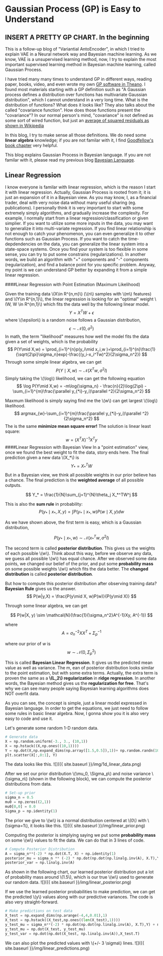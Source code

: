 Gaussian Process (GP) is Easy to Understand
==================================
INSERT A PRETTY GP CHART.
In the beginning 
----
This is a follow-up blog of "Variantial AntoEncoder", in which I tried to explain VAE in a Neural network way and Bayesian machine learning. As we know, VAE is a unsupervised learning method, now, I try to explain the most important supervised learning method in Bayesian machine learning, called Gaussian Process. 

I have tried many many times to understand GP in different ways, reading paper, books, video, and even wrote my own [GP software in Theano](https://github.com/shenxudeu/gp_theano). I found most materials starting with a GP definition such as "A Gaussian process defines a distribution over functions has multivariate Gaussian distribution", which I cannot understand in a very long time. What is the distribution of functions? What does it looks like? They also talks about the called "covariance function". How does those functions present the "covariance"? In our normal person's mind, "covariance" is not defined as some sort of wired function, but just an [average of squared residuals as shown in Wikipedia](https://en.wikipedia.org/wiki/Variance)

In this blog, I try to make sense all those definitions. We do need some __linear algebra__ knowledge; if you are not familar with it, I find [Goodfellow's book chapter](http://www.deeplearningbook.org/contents/linear_algebra.html) very helpful.

This blog explains Gaussian Process in Bayesian language. If you are not familar with it, please read my previous blog [Bayesian Language](http://shenxudeu.github.io/2016/12/05/bayes-language/). 


Linear Regression
-----
I know everyone is familar with linear regression, which is the reason I start it with linear regression. Actually, Gaussian Process is rooted from it; it is just an expansion of it in a Bayesian view. As you may know, I, as a financial trader, deal with very noise data without many useful sharing (eg. publications). I personally think it is very important to start with some extremely simply algorithms, and gradually increase the complexity. For example, I normally start from a linear regression/classification or given simplier. If you want to utilize some more inputs in the data, you may want to generalize it into multi-variate regression. If you find linear relationship is not enough to catch your phenomenon, you can even generalize it to other functions such as Gaussian Process. If you want to catch the time-depdendencies on the data, you can generalize the linear system into a state-space systems. Once you find your system is too flexible in some sense, you can try to put some constrains (regularizations). In another words, we build an algorithm with "+" components and "-" components (regularization), and find a balance point for you specific problem. Anyway, my point is we can understand GP better by expanding it from a simple linear regression.

####Linear Regression with Point Estimation (Maximum Likelihood)

Given the training data \\(X\in R^{n,m}\\) (\\(n\\) samples with \\(m\\) features) and \\(Y\in R^{n,1}\\), the linear regression is looking for an "optimal" weight \\(W, W \in R^{m,1}\\) which fits the data well by the following linear model.
$$
Y = X^TW + \epsilon 
$$
where \\(\epsilon\\) is a random noise follows a Gaussian distribution,
$$
\epsilon \sim \mathcal{N}(0,\sigma^2)
$$
In math, the term "likelihood" measures how well the model fits the data given a set of weights, which is the probability
$$
P(Y\mid X,w) = \prod_{i=1}^{n}p(y_i\mid x_i,w  )=\prod_{i=1}^{n}\frac{1}{\sqrt{2\pi}\sigma_n}exp(-\frac{(y_i-x_i^Tw)^2}{2\sigma_n^2})
$$
Through some simple linear algebra, we can get
$$
P(Y\mid X,w) \sim \mathcal{N}(X^Tw, \sigma^2I)
$$
Simply taking the \\(\log\\) likelihood, we can get the following equation
$$
\log P(Y\mid X,w) = -m\log{\sigma_n} - \frac{n}{2}\log(2\pi) - \sum_{i=1}^{m}\frac{\parallel y_{*i}-y_i)\parallel ^2}{2\sigma_n^2}
$$ 

Maxmum likelihood is simply saying find me the \\(w\\) can get largest \\(\log\\) likelihood.
$$
argmax_{w}-\sum_{i=1}^{m}\frac{\parallel y_{*i}-y_i)\parallel ^2}{2\sigma_n^2}
$$
The is the same __minimize mean square error!__ The solution is linear least square:
$$
w = (X^TX)^{-1}X^Ty
$$ 
####Linear Regression with Bayesian View
In a "point estimation" view, once we found the best weight to fit the data, story ends here. The final prediction given a new data \\(X_*\\) is 
$$
Y_*=X_*^TW
$$
But in a Bayesian view, we think all possible weights in our prior believe has a chance. The final prediction is the __weighted average__ of all possible outputs.

$$
Y_* = \frac{1}{N}\sum_{j=1}^{N}\theta_j X_*^TW^j
$$

This is also the __sum rule__ in probability:
$$
P(y_*\mid x_*, X, y) = \int P(y_*\mid x_*, w)P(w \mid X, y) dw 
$$

As we have shown above, the first term is easy, which is a Gaussian distribution,

$$
P(y_*\mid x_*,w) \sim \mathcal{N}(x_*^Tw, \sigma^2I)
$$

The second term is called __posterior distribution__. This gives us the weights of each possible \\(w\\). Think about this way, before we observe any data, we guess all possible \\(w\\) has equal chance. After we observed some data points, we changed our belief of the prior, and put some __probability mass__ on some possible weights \\(w\\) which fits the data better. The __changed distribution__ is called __posterior distribution__.

But how to compute this posterior distribution after observing training data? __Bayesian Rule__ gives us the answer.
$$
P(w|y,X) = \frac{P(y\mid X, w)P(w)}{P(y\mid X)}
$$

Through some linear algebra, we can get

$$
P(w|X, y) \sim \mathcal{N}(\frac{1}{\sigma_n^2}A^{-1}Xy, A^{-1})
$$

where 
$$
A=\sigma_n^{-2}XX^T + \Sigma_p^{-1}
$$

where our prior of $w$ is
$$
w \sim \mathcal{N}(0, \Sigma_p^2)
$$

This is called __Bayesian Linear Regression__. It gives us the predicted mean value as well as variance. The m, ean of posterior distribution looks similar to the point estimation, but with some extra terms. Actually, the extra term is proven the same as a __\\(L_2\\) regularization__ in __ridge regression__. In another words, the Bayesian method gives us the __regularization for free__. That's why we can see many people saying Bayesian learning algorithms does NOT overfit data. 

As you can see, the concept is simple, just a linear model expressed in Bayesian language. In order to get the equations, we just need to follow some rules in basic linear algebra. Now, I gonna show you it is also very easy to code and use it.
 
Let's generate some random 1-D random data. 

```python
# Generate data
X = np.random.uniform(-3., 3., (10,1))
X = np.hstack((X,np.ones((10,1))))
Y = np.dot(X,np.expand_dims(np.array([1.5,0.5]),1))+ np.random.randn(10,1) * 0.5
plt.scatter(X[:,0:1], Y)
```
The data looks like this.
![]({{ site.baseurl  }}/img/1d_linear_data.png)

After we set our prior distribution \\(\mu_0, \Sigma_p\\) and noise variance \\(\sigma_n\\) (shown in the following block), we can compute the posterior distributions from data. 

```python
# Set-up prior
sigma_n = 0.5
mu0 = np.zeros((2,1))
mu0[0,0] = 0.0
Sigma_p = np.identity(1)
```

The prior we give to \\(w\\) is a normal distribution centered at \\(0\\) with \\(\sigma=1\\), it looks like this.
![]({{ site.baseurl  }}/img/linear_prior.png)

Computing the posterior is simplying saying we put some __probability mass__ on some \\(w\\) values to fit the data. We can do that in 3 lines of code.

```python
# Compute Posterior Distribution
A = sigma_n**(-2) * np.dot(X.T, X) + np.identity(1)
posterior_mu = sigma_n ** (-2) * np.dot(np.dot(np.linalg.inv(A), X.T),Y) +  np.dot(np.dot(np.linalg.inv(A), A), mu0)
posterior_var = np.linalg.inv(A)
```

As shown in the following chart, our learned posterior distribution put a lot of probability mass around \\(1.5\\), which is our true \\(w\\) used to generate our random data.
![]({{ site.baseurl  }}/img/linear_posterior.png)

If we use the learned posterior probabilities to make prediction, we can get the predicted \\(y\\) values along with our predictive variances. The code is also very straight-forward.

```python
# Make predictions on test data
X_test = np.expand_dims(np.arange(-4,4,0.01),1)
X_test = np.hstack((X_test,np.ones((len(X_test),1))))
y_test_mu = sigma_n**(-2) * np.dot(np.dot(np.linalg.inv(A), X.T),Y) + np.dot(np.dot(np.linalg.inv(A), A), mu0)
y_test_mu = np.dot(X_test, y_test_mu)
y_test_var = np.dot(np.dot(X_test, np.linalg.inv(A)),X_test.T)
```

We can also plot the predicted values with \\(+/- 3 \sigma\\) lines.
![]({{ site.baseurl  }}/img/linear_predictions.png)





















 







